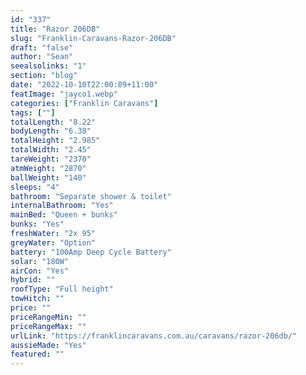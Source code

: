 ```yaml
---
id: "337"
title: "Razor 206DB"
slug: "Franklin-Caravans-Razor-206DB"
draft: "false"
author: "Sean"
seealsolinks: "1"
section: "blog"
date: "2022-10-10T22:00:09+11:00"
featImage: "jayco1.webp"
categories: ["Franklin Caravans"]
tags: [""]
totalLength: "8.22"
bodyLength: "6.38"
totalHeight: "2.985"
totalWidth: "2.45"
tareWeight: "2370"
atmWeight: "2870"
ballWeight: "140"
sleeps: "4"
bathroom: "Separate shower & toilet"
internalBathroom: "Yes"
mainBed: "Queen + bunks"
bunks: "Yes"
freshWater: "2x 95"
greyWater: "Option"
battery: "100Amp Deep Cycle Battery"
solar: "180W"
airCon: "Yes"
hybrid: ""
roofType: "Full height"
towHitch: ""
price: ""
priceRangeMin: ""
priceRangeMax: ""
urlLink: "https://franklincaravans.com.au/caravans/razor-206db/"
aussieMade: "Yes"
featured: ""
---
```

